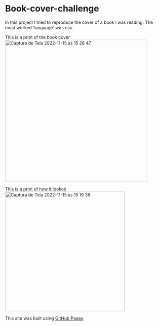 # Book-cover-challenge
In this project I tried to reproduce the cover of a book I was reading. 
The most worked 'language' was css.

This is a print of the book cover
<img width="460" alt="Captura de Tela 2022-11-15 às 15 28 47" src="https://user-images.githubusercontent.com/97693624/201998307-7cc8396a-5cd4-432c-bbc3-0df6348e3d9c.png">


This is a print of how it looked
<img width="387" alt="Captura de Tela 2022-11-15 às 15 19 38" src="https://user-images.githubusercontent.com/97693624/201997374-83e2df8f-49b7-4d7b-8565-f66465109e32.png">

This site was built using [GitHub Pages](https://taumacario.github.io/book-cover-challenge/)
